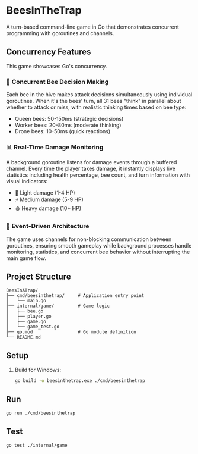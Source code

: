 # BeesInTheTrap

A turn-based command-line game in Go that demonstrates concurrent programming with goroutines and channels.

## Concurrency Features

This game showcases Go's concurrency.

### 🐝 **Concurrent Bee Decision Making**

Each bee in the hive makes attack decisions simultaneously using individual goroutines. When it's the bees' turn, all 31 bees "think" in parallel about whether to attack or miss, with realistic thinking times based on bee type:

- Queen bees: 50-150ms (strategic decisions)
- Worker bees: 20-80ms (moderate thinking)
- Drone bees: 10-50ms (quick reactions)

### 📊 **Real-Time Damage Monitoring**

A background goroutine listens for damage events through a buffered channel. Every time the player takes damage, it instantly displays live statistics including health percentage, bee count, and turn information with visual indicators:

- 🔸 Light damage (1-4 HP)
- ⚡ Medium damage (5-9 HP)
- 🩸 Heavy damage (10+ HP)

### 🔄 **Event-Driven Architecture**

The game uses channels for non-blocking communication between goroutines, ensuring smooth gameplay while background processes handle monitoring, statistics, and concurrent bee behavior without interrupting the main game flow.

## Project Structure

```text
BeesInATrap/
├── cmd/beesinthetrap/     # Application entry point
│   └── main.go
├── internal/game/         # Game logic 
│   ├── bee.go
│   ├── player.go
│   ├── game.go
│   └── game_test.go
├── go.mod                 # Go module definition
└── README.md
```

## Setup

1. Build for Windows:

   ```bash
   go build -o beesinthetrap.exe ./cmd/beesinthetrap
   ```

## Run

```bash
go run ./cmd/beesinthetrap
```

## Test

```bash
go test ./internal/game
```
